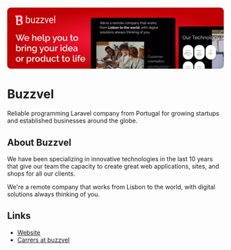 ![Buzzvel](/profile/banner/buzzvel-banner-github.webp)

# Buzzvel
Reliable programming Laravel company from Portugal for growing startups and established businesses around the globe.

## About Buzzvel
We have been specializing in innovative technologies in the last 10 years that give our team the capacity to create great web applications, sites, and shops for all our clients.

We're a remote company that works from Lisbon to the world, with digital solutions always thinking of you.

  
## Links 
- [Website](https://buzzvel.com)
- [Carrers at buzzvel](https://buzzvel.com/careers)

